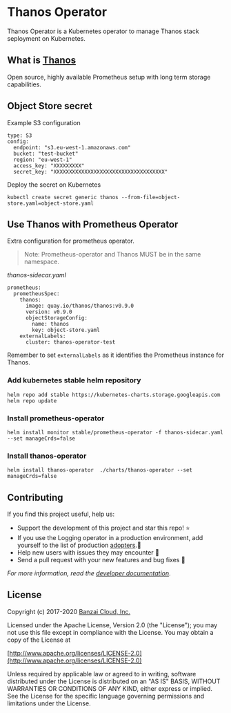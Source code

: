 # Thanos Operator

Thanos Operator is a Kubernetes operator to manage Thanos stack seployment
on Kubernetes.

## What is [Thanos](http://thanos.io)

Open source, highly available Prometheus setup with long term storage capabilities.

## Object Store secret

Example S3 configuration
```
type: S3
config:
  endpoint: "s3.eu-west-1.amazonaws.com"
  bucket: "test-bucket"
  region: "eu-west-1"
  access_key: "XXXXXXXXX"
  secret_key: "XXXXXXXXXXXXXXXXXXXXXXXXXXXXXXXXXXXX"
```

Deploy the secret on Kubernetes
```
kubectl create secret generic thanos --from-file=object-store.yaml=object-store.yaml
```

## Use Thanos with Prometheus Operator
Extra configuration for prometheus operator.

> Note: Prometheus-operator and Thanos MUST be in the same namespace.

*thanos-sidecar.yaml*
```
prometheus:
  prometheusSpec:
    thanos:
      image: quay.io/thanos/thanos:v0.9.0
      version: v0.9.0
      objectStorageConfig:
        name: thanos
        key: object-store.yaml
    externalLabels: 
      cluster: thanos-operator-test
```

Remember to set `externalLabels` as it identifies the Prometheus instance for Thanos.


### Add kubernetes stable helm repository
```
helm repo add stable https://kubernetes-charts.storage.googleapis.com
helm repo update
```

### Install prometheus-operator
```
helm install monitor stable/prometheus-operator -f thanos-sidecar.yaml --set manageCrds=false
```

### Install thanos-operator
```
helm install thanos-operator  ./charts/thanos-operator --set manageCrds=false
```




## Contributing

If you find this project useful, help us:

- Support the development of this project and star this repo! :star:
- If you use the Logging operator in a production environment, add yourself to the list of production [adopters](https://github.com/banzaicloud/thanos-operator/blob/master/ADOPTERS.md).:metal: <br> 
- Help new users with issues they may encounter :muscle:
- Send a pull request with your new features and bug fixes :rocket: 

*For more information, read the [developer documentation](./docs/developers.md)*.

## License

Copyright (c) 2017-2020 [Banzai Cloud, Inc.](https://banzaicloud.com)

Licensed under the Apache License, Version 2.0 (the "License");
you may not use this file except in compliance with the License.
You may obtain a copy of the License at

[http://www.apache.org/licenses/LICENSE-2.0](http://www.apache.org/licenses/LICENSE-2.0)

Unless required by applicable law or agreed to in writing, software
distributed under the License is distributed on an "AS IS" BASIS,
WITHOUT WARRANTIES OR CONDITIONS OF ANY KIND, either express or implied.
See the License for the specific language governing permissions and
limitations under the License.
